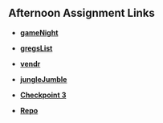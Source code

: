 ## Afternoon Assignment Links

* **[gameNight](https://ewood-coder.github.io/boiseCodeWorks/Week3/gameNight)**
* **[gregsList](https://ewood-coder.github.io/boiseCodeWorks/Week3/gregsList)**
* **[vendr](https://ewood-coder.github.io/boiseCodeWorks/Week3/vendr)**
* **[jungleJumble](https://ewood-coder.github.io/boiseCodeWorks/Week3/jungleJumble)**

* **[Checkpoint 3](https://github.com/ewood-coder/<ASSIGNMENT_REPO>)**

<!-- EXTRAS -->
* **[Repo](https://github.com/ewood-coder/<ASSIGNMENT_REPO>)**
